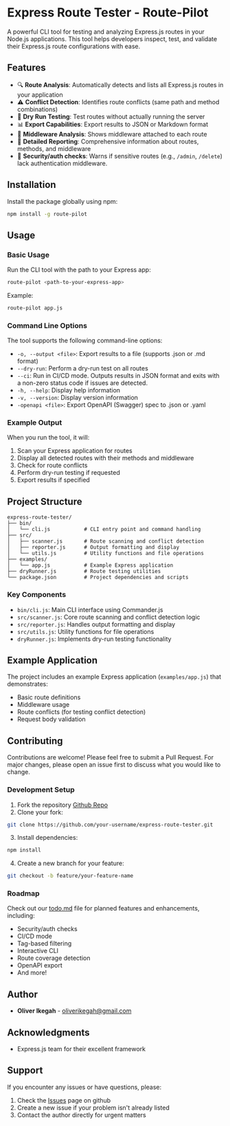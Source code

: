 # Express Route Tester - Route-Pilot

A powerful CLI tool for testing and analyzing Express.js routes in your Node.js applications. This tool helps developers inspect, test, and validate their Express.js route configurations with ease.

## Features

- 🔍 **Route Analysis**: Automatically detects and lists all Express.js routes in your application
- ⚠️ **Conflict Detection**: Identifies route conflicts (same path and method combinations)
- 🧪 **Dry Run Testing**: Test routes without actually running the server
- 📊 **Export Capabilities**: Export results to JSON or Markdown format
- 🔄 **Middleware Analysis**: Shows middleware attached to each route
- 📝 **Detailed Reporting**: Comprehensive information about routes, methods, and middleware
- 🔐 **Security/auth checks**: Warns if sensitive routes (e.g., `/admin`, `/delete`) lack authentication middleware.

## Installation

Install the package globally using npm:

```bash
npm install -g route-pilot
```

## Usage

### Basic Usage
Run the CLI tool with the path to your Express app:

```bash
route-pilot <path-to-your-express-app>
```

Example:

```bash
route-pilot app.js
```

### Command Line Options

The tool supports the following command-line options:

- `-o, --output <file>`: Export results to a file (supports .json or .md format)
- `--dry-run`: Perform a dry-run test on all routes
- `--ci`: Run in CI/CD mode. Outputs results in JSON format and exits with a non-zero status code if issues are detected.
- `-h, --help`: Display help information
- `-v, --version`: Display version information
- `-openapi <file>`: Export OpenAPI (Swagger) spec to .json or .yaml

### Example Output

When you run the tool, it will:

1. Scan your Express application for routes
2. Display all detected routes with their methods and middleware
3. Check for route conflicts
4. Perform dry-run testing if requested
5. Export results if specified

## Project Structure

```
express-route-tester/
├── bin/
│   └── cli.js           # CLI entry point and command handling
├── src/
│   ├── scanner.js       # Route scanning and conflict detection
│   ├── reporter.js      # Output formatting and display
│   └── utils.js         # Utility functions and file operations
├── examples/
│   └── app.js           # Example Express application
├── dryRunner.js         # Route testing utilities
└── package.json         # Project dependencies and scripts
```

### Key Components

- `bin/cli.js`: Main CLI interface using Commander.js
- `src/scanner.js`: Core route scanning and conflict detection logic
- `src/reporter.js`: Handles output formatting and display
- `src/utils.js`: Utility functions for file operations
- `dryRunner.js`: Implements dry-run testing functionality

## Example Application

The project includes an example Express application (`examples/app.js`) that demonstrates:

- Basic route definitions
- Middleware usage
- Route conflicts (for testing conflict detection)
- Request body validation

## Contributing

Contributions are welcome! Please feel free to submit a Pull Request. For major changes, please open an issue first to discuss what you would like to change.

### Development Setup

1. Fork the repository [Github Repo](https://github.com/oliverTwist2/express-route-tester)
2. Clone your fork:

```bash
git clone https://github.com/your-username/express-route-tester.git
```

3. Install dependencies:

```bash
npm install
```

4. Create a new branch for your feature:

```bash
git checkout -b feature/your-feature-name
```

### Roadmap

Check out our [todo.md](todo.md) file for planned features and enhancements, including:

- Security/auth checks
- CI/CD mode
- Tag-based filtering
- Interactive CLI
- Route coverage detection
- OpenAPI export
- And more!

## Author

- **Oliver Ikegah** - [oliverikegah@gmail.com](mailto:oliverikegah@gmail.com)

## Acknowledgments

- Express.js team for their excellent framework

## Support

If you encounter any issues or have questions, please:

1. Check the [Issues](https://github.com/oliverikegah/express-route-tester/issues) page on github
2. Create a new issue if your problem isn't already listed
3. Contact the author directly for urgent matters

